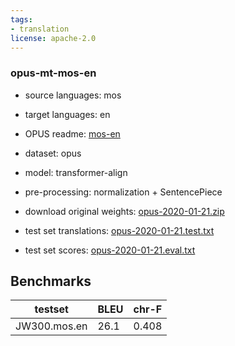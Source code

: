 ```yaml
---
tags:
- translation
license: apache-2.0
---
```


### opus-mt-mos-en

* source languages: mos
* target languages: en
*  OPUS readme: [mos-en](https://github.com/Helsinki-NLP/OPUS-MT-train/blob/master/models/mos-en/README.md)

*  dataset: opus
* model: transformer-align
* pre-processing: normalization + SentencePiece
* download original weights: [opus-2020-01-21.zip](https://object.pouta.csc.fi/OPUS-MT-models/mos-en/opus-2020-01-21.zip)
* test set translations: [opus-2020-01-21.test.txt](https://object.pouta.csc.fi/OPUS-MT-models/mos-en/opus-2020-01-21.test.txt)
* test set scores: [opus-2020-01-21.eval.txt](https://object.pouta.csc.fi/OPUS-MT-models/mos-en/opus-2020-01-21.eval.txt)

## Benchmarks

| testset               | BLEU  | chr-F |
|-----------------------|-------|-------|
| JW300.mos.en 	| 26.1 	| 0.408 |

